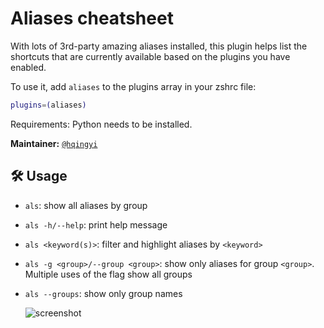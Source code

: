 # Aliases cheatsheet

With lots of 3rd-party amazing aliases installed, this plugin helps list the
shortcuts that are currently available based on the plugins you have enabled.

To use it, add `aliases` to the plugins array in your zshrc file:

```zsh
plugins=(aliases)
```

Requirements: Python needs to be installed.

**Maintainer:** [`@hqingyi`](HTTPS://github.com/hqingyi)

## 🛠️ Usage

-   `als`: show all aliases by group

-   `als -h/--help`: print help message

-   `als <keyword(s)>`: filter and highlight aliases by `<keyword>`

-   `als -g <group>/--group <group>`: show only aliases for group `<group>`.
    Multiple uses of the flag show all groups

-   `als --groups`: show only group names

    ![`screenshot`](HTTPS://github.com/ohmyzsh/ohmyzsh/assets/66907184/5bfa00ea-5fc3-4e97-8b22-2f74f6b948c7)
